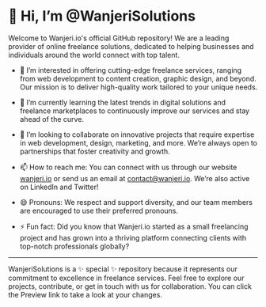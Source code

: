 # 👋 Hi, I’m @WanjeriSolutions

Welcome to Wanjeri.io's official GitHub repository! We are a leading provider of online freelance solutions, dedicated to helping businesses and individuals around the world connect with top talent.

- 👀 I’m interested in offering cutting-edge freelance services, ranging from web development to content creation, graphic design, and beyond. Our mission is to deliver high-quality work tailored to your unique needs.

- 🌱 I’m currently learning the latest trends in digital solutions and freelance marketplaces to continuously improve our services and stay ahead of the curve.

- 💞️ I’m looking to collaborate on innovative projects that require expertise in web development, design, marketing, and more. We’re always open to partnerships that foster creativity and growth.

- 📫 How to reach me: You can connect with us through our website [wanjeri.io](https://wanjeri.io) or send us an email at [contact@wanjeri.io](mailto:contact@wanjeri.io). We’re also active on LinkedIn and Twitter!

- 😄 Pronouns: We respect and support diversity, and our team members are encouraged to use their preferred pronouns.

- ⚡ Fun fact: Did you know that Wanjeri.io started as a small freelancing project and has grown into a thriving platform connecting clients with top-notch professionals globally?

---

WanjeriSolutions is a ✨ special ✨ repository because it represents our commitment to excellence in freelance services. Feel free to explore our projects, contribute, or get in touch with us for collaboration. You can click the Preview link to take a look at your changes.
